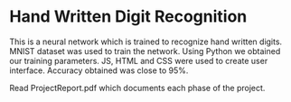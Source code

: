 # Hand Written Digit Recognition

This is a neural network which is trained to recognize hand written digits. MNIST dataset was used to train the network. Using Python we obtained our training parameters. JS, HTML and CSS were used to create user interface. Accuracy obtained was close to 95%.

Read ProjectReport.pdf which documents each phase of the project.
